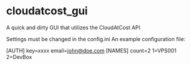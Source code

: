 # cloudatcost_gui
A quick and dirty GUI that utilizes the CloudAtCost API

Settings must be changed in the config.ini
An example configuration file:

[AUTH]
key=xxxx
email=john@doe.com
[NAMES]
count=2
1=VPS001
2=DevBox

